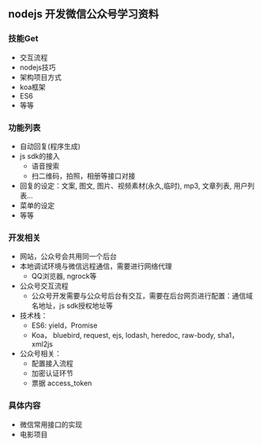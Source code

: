nodejs 开发微信公众号学习资料
---

### 技能Get

- 交互流程
- nodejs技巧
- 架构项目方式
- koa框架
- ES6
- 等等

### 功能列表

- 自动回复(程序生成)
- js sdk的接入
    * 语音搜索
    * 扫二维码，拍照，相册等接口对接
- 回复的设定：文案, 图文, 图片、视频素材(永久,临时), mp3, 文章列表, 用户列表...
- 菜单的设定
- 等等

### 开发相关

- 网站，公众号会共用同一个后台
- 本地调试环境与微信远程通信，需要进行网络代理
    * QQ浏览器, ngrock等
- 公众号交互流程
    * 公众号开发需要与公众号后台有交互，需要在后台网页进行配置：通信域名地址，js sdk授权地址等
- 技术栈：
    * ES6: yield，Promise
    * Koa， bluebird, request, ejs, lodash, heredoc, raw-body, sha1，xml2js
- 公众号相关：
    * 配置接入流程
    * 加密认证环节
    * 票据 access_token

### 具体内容

- 微信常用接口的实现
- 电影项目